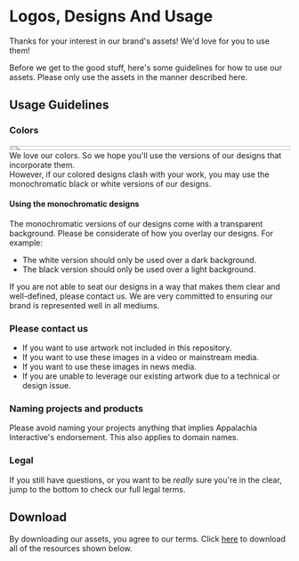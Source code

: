 # Logos, Designs And Usage

Thanks for your interest in our brand's assets!  We'd love for you to use them!

Before we get to the good stuff, here's some guidelines for how to use our assets.  Please only use the assets in the manner described here.

## Usage Guidelines

### Colors

<img src="https://appalachiainteractive.com/wp-content/uploads/brand/palette.png" style="width:100%; max-height:8px; border:1px solid #fff;"/>
We love our colors.  So we hope you'll use the versions of our designs that incorporate them.  
<br>
 However, if our colored designs clash with your work, you may use the monochromatic black or white versions of our designs.

#### Using the monochromatic designs

 The monochromatic versions of our designs come with a transparent background.   Please be considerate of how you overlay our designs.  For example:

- The white version should only be used over a dark background.
- The black version should only be used over a light background.

 If you are not able to seat our designs in a way that makes them clear and well-defined, please contact us.  We are very committed to ensuring our brand is represented well in all mediums.

### Please contact us

- If you want to use artwork not included in this repository.
- If you want to use these images in a video or mainstream media.
- If you want to use these images in news media.
- If you are unable to leverage our existing artwork due to a technical or design issue.

### Naming projects and products

Please avoid naming your projects anything that implies Appalachia Interactive's endorsement. This also applies to domain names.

### Legal

If you still have questions, or you want to be *really* sure you're in the clear, jump to the bottom to check our full legal terms.

## Download

By downloading our assets, you agree to our terms.  Click [here](https://appalachiainteractive.com/wp-content/uploads/logos/logos.zip) to download all of the resources shown below.
